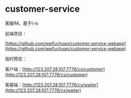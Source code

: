 # customer-service

客服IM，基于t-io

前端项目：

[https://github.com/weifuchuan/customer-service-webapp](https://github.com/weifuchuan/customer-service-webapp)

临时预览：

客户端：[http://123.207.28.107:7776/cs/customer](http://123.207.28.107:7776/cs/customer)

客服端：[http://123.207.28.107:7776/cs/waiter](http://123.207.28.107:7776/cs/waiter)
